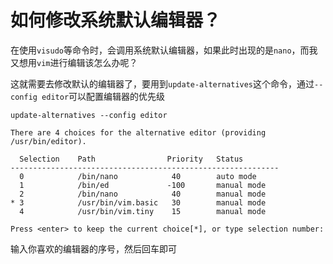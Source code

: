 # 如何修改系统默认编辑器？

在使用`visudo`等命令时，会调用系统默认编辑器，如果此时出现的是`nano`，而我又想用`vim`进行编辑该怎么办呢？

这就需要去修改默认的编辑器了，要用到`update-alternatives`这个命令，通过`--config editor`可以配置编辑器的优先级

```shell
update-alternatives --config editor
```

```
There are 4 choices for the alternative editor (providing /usr/bin/editor).

  Selection    Path                Priority   Status
------------------------------------------------------------
  0            /bin/nano            40        auto mode
  1            /bin/ed             -100       manual mode
  2            /bin/nano            40        manual mode
* 3            /usr/bin/vim.basic   30        manual mode
  4            /usr/bin/vim.tiny    15        manual mode

Press <enter> to keep the current choice[*], or type selection number:
```

输入你喜欢的编辑器的序号，然后回车即可
